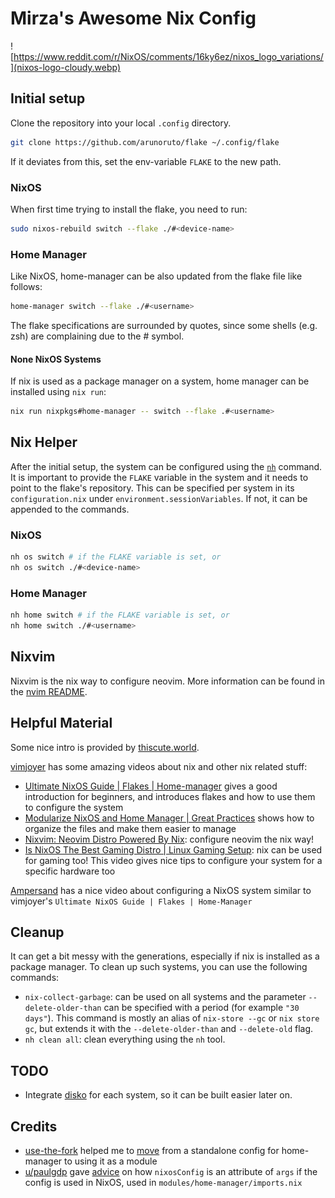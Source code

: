 # Mirza's Awesome Nix Config

<!-- ![https://www.reddit.com/r/NixOS/comments/16ky6ez/nixos_logo_variations/](https://preview.redd.it/nixos-logo-variations-v0-yr95r3otvsob1.png?width=1024&format=png&auto=webp&s=d0a14a613101103a31844ab60a711128286468a2) -->

![https://www.reddit.com/r/NixOS/comments/16ky6ez/nixos_logo_variations/](nixos-logo-cloudy.webp)

## Initial setup

Clone the repository into your local `.config` directory.

```sh
git clone https://github.com/arunoruto/flake ~/.config/flake
```

If it deviates from this, set the env-variable `FLAKE` to the new path.

### NixOS

When first time trying to install the flake, you need to run:

```sh
sudo nixos-rebuild switch --flake ./#<device-name>
```

### Home Manager

Like NixOS, home-manager can be also updated from the flake file like follows:

```sh
home-manager switch --flake ./#<username>
```

The flake specifications are surrounded by quotes, since some shells (e.g. zsh) are complaining due to the # symbol.

#### None NixOS Systems

If nix is used as a package manager on a system, home manager can be installed using `nix run`:

```sh
nix run nixpkgs#home-manager -- switch --flake .#<username>
```

## Nix Helper

After the initial setup, the system can be configured using the [`nh`](https://github.com/viperML/nh) command. It is important to provide the `FLAKE` variable in the system and it needs to point to the flake's repository. This can be specified per system in its `configuration.nix` under `environment.sessionVariables`. If not, it can be appended to the commands.

### NixOS

```sh
nh os switch # if the FLAKE variable is set, or
nh os switch ./#<device-name>
```

### Home Manager

```sh
nh home switch # if the FLAKE variable is set, or
nh home switch ./#<username>
```

## Nixvim

Nixvim is the nix way to configure neovim. More information can be found in the [nvim README](./../home-manager/shell/nvim/README.md).

## Helpful Material

Some nice intro is provided by [thiscute.world](https://nixos-and-flakes.thiscute.world/).

[vimjoyer](https://www.youtube.com/@vimjoyer) has some amazing videos about nix and other nix related stuff:

- [Ultimate NixOS Guide | Flakes | Home-manager](https://www.youtube.com/watch?v=a67Sv4Mbxmc) gives a good introduction for beginners, and introduces flakes and how to use them to configure the system
- [Modularize NixOS and Home Manager | Great Practices](https://www.youtube.com/watch?v=vYc6IzKvAJQ) shows how to organize the files and make them easier to manage
- [Nixvim: Neovim Distro Powered By Nix](https://www.youtube.com/watch?v=b641h63lqy0): configure neovim the nix way!
- [Is NixOS The Best Gaming Distro | Linux Gaming Setup](https://www.youtube.com/watch?v=qlfm3MEbqYA): nix can be used for gaming too! This video gives nice tips to configure your system for a specific hardware too

[Ampersand](https://www.youtube.com/watch?v=nLwbNhSxLd4) has a nice video about configuring a NixOS system similar to vimjoyer's `Ultimate NixOS Guide | Flakes | Home-Manager`

## Cleanup

It can get a bit messy with the generations, especially if nix is installed as a package manager.
To clean up such systems, you can use the following commands:

- `nix-collect-garbage`: can be used on all systems and the parameter `--delete-older-than` can be specified with a period (for example `"30 days"`).
  This command is mostly an alias of `nix-store --gc` or `nix store gc`, but extends it with the `--delete-older-than` and `--delete-old` flag.
- `nh clean all`: clean everything using the `nh` tool.

## TODO

- Integrate [disko](https://github.com/nix-community/disko) for each system,
  so it can be built easier later on.

## Credits

- [use-the-fork](https://github.com/use-the-fork) helped me to [move](https://www.reddit.com/r/NixOS/comments/1eely7a/access_homemanager_config_from_my_nixos_config/) from a standalone config for home-manager to using it as a module
- [u/paulgdp](https://www.reddit.com/user/paulgdp/) gave [advice](https://www.reddit.com/r/NixOS/comments/19c5een/comment/kiwxy8b/?utm_source=share&utm_medium=web3x&utm_name=web3xcss&utm_term=1&utm_content=share_button) on how `nixosConfig` is an attribute of `args` if the config is used in NixOS, used in `modules/home-manager/imports.nix`
